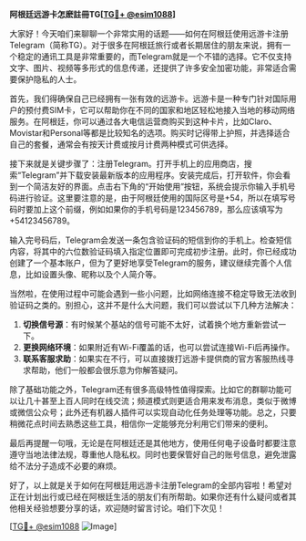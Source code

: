 **阿根廷远游卡怎麽註冊TG[[TG💪+ @esim1088](https://t.me/s/esim1088)]**

大家好！今天咱们来聊聊一个非常实用的话题——如何在阿根廷使用远游卡注册Telegram（简称TG）。对于很多在阿根廷旅行或者长期居住的朋友来说，拥有一个稳定的通讯工具是非常重要的，而Telegram就是一个不错的选择。它不仅支持文字、图片、视频等多形式的信息传递，还提供了许多安全加密功能，非常适合需要保护隐私的人士。

首先，我们得确保自己已经拥有一张有效的远游卡。远游卡是一种专门针对国际用户的预付费SIM卡，它可以帮助你在不同的国家和地区轻松地接入当地的移动网络服务。在阿根廷，你可以通过各大电信运营商购买到这种卡片，比如Claro、Movistar和Personal等都是比较知名的选项。购买时记得带上护照，并选择适合自己的套餐，通常会有按天计费或按月计费两种模式可供选择。

接下来就是关键步骤了：注册Telegram。打开手机上的应用商店，搜索“Telegram”并下载安装最新版本的应用程序。安装完成后，打开软件，你会看到一个简洁友好的界面。点击右下角的“开始使用”按钮，系统会提示你输入手机号码进行验证。这里要注意的是，由于阿根廷使用的国际区号是+54，所以在填写号码时要加上这个前缀，例如如果你的手机号码是123456789，那么应该填写为+54123456789。

输入完号码后，Telegram会发送一条包含验证码的短信到你的手机上。检查短信内容，将其中的六位数验证码填入指定位置即可完成初步注册。此时，你已经成功创建了一个基本账户，但为了更好地享受Telegram的服务，建议继续完善个人信息，比如设置头像、昵称以及个人简介等。

当然啦，在使用过程中可能会遇到一些小问题，比如网络连接不稳定导致无法收到验证码之类的。别担心，这并不是什么大问题，我们可以尝试以下几种方法解决：

1. **切换信号源**：有时候某个基站的信号可能不太好，试着换个地方重新尝试一下。
2. **更换网络环境**：如果附近有Wi-Fi覆盖的话，也可以尝试连接Wi-Fi后再操作。
3. **联系客服求助**：如果实在不行，可以直接拨打远游卡提供商的官方客服热线寻求帮助，他们一般都会很乐意为你解答疑问。

除了基础功能之外，Telegram还有很多高级特性值得探索。比如它的群聊功能可以让几十甚至上百人同时在线交流；频道模式则更适合用来发布消息，类似于微博或微信公众号；此外还有机器人插件可以实现自动化任务处理等功能。总之，只要稍微花点时间去熟悉这些工具，相信你一定能够充分利用它们带来的便利。

最后再提醒一句哦，无论是在阿根廷还是其他地方，使用任何电子设备时都要注意遵守当地法律法规，尊重他人隐私权。同时也要保管好自己的账号信息，避免泄露给不法分子造成不必要的麻烦。

好了，以上就是关于如何在阿根廷用远游卡注册Telegram的全部内容啦！希望对正在计划出行或已经在阿根廷生活的朋友们有所帮助。如果你还有什么疑问或者其他相关经验想要分享的话，欢迎随时留言讨论。咱们下次见！

[[TG💪+ @esim1088](https://t.me/s/esim1088) ![Image](https://i.postimg.cc/4NQfJmqS/Snipaste-2025-05-13-00-14-12.png)]